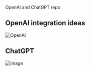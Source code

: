 OpenAI and ChatGPT repo

## OpenAI integration ideas
![OpenAI](https://user-images.githubusercontent.com/4239376/230776490-6477a1e3-dd44-4ff4-a47b-9e36dec48dd6.png)


## ChatGPT
![image](https://user-images.githubusercontent.com/4239376/230776405-8efeb6d9-07fd-42ec-95a9-90af3d168043.png)

